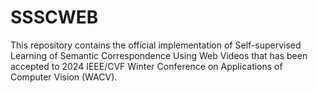 # SSSCWEB
This repository contains the official implementation of Self-supervised Learning of Semantic Correspondence Using Web Videos that has been accepted to 2024 IEEE/CVF Winter Conference on Applications of Computer Vision (WACV).
